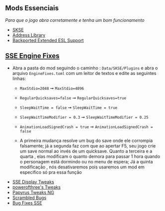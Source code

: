 ## Mods Essenciais

_Para que o jogo abra corretamente e tenha um bom funcionamento_

- [SKSE](https://www.nexusmods.com/skyrimspecialedition/mods/30379)
- [Address Library](https://www.nexusmods.com/skyrimspecialedition/mods/32444)
- [Backported Extended ESL Support](https://www.nexusmods.com/skyrimspecialedition/mods/106441)
## [SSE Engine Fixes](https://www.nexusmods.com/skyrimspecialedition/mods/17230)
  - Abra a pasta do mod seguindo o caminho : `Data/SKSE/Plugins` e abra o arquivo `EngineFixes.toml` com um leitor de textos e edite as seguintes linhas:
    - `MaxStdio=2048` ➞ `MaxStdio=4096`
    - `RegularQuicksaves=false` ➞ `RegularQuicksaves=true`
    - `SleepWaitTime = false` ➞ `SleepWaitTime = true`
    - `SleepWaitTimeModifier = 0.3` ➞ `SleepWaitTimeModifier = 0.25`
    - `AnimationLoadSignedCrash = true` ➞ `AnimationLoadSignedCrash = false`

    - A primeira mudança resolve um bug do save onde ele corrompia falsamente; já a segunda faz com que ao apertar F5, seu jogo crie um save normal ao invés de um quicksave. Quanto a terceira e a quarta , elas modificam o quanto demora para passar 1 hora quando o personagem está dormindo ou no menu de espera; Já a quinta modificação , nós desativaremos pois usaremos um mod em especifico só pra essa função
- [SSE Display Tweaks](https://www.nexusmods.com/skyrimspecialedition/mods/34705)
- [powerofthree's Tweaks](https://www.nexusmods.com/skyrimspecialedition/mods/51073)
- [Papyrus Tweaks NG](https://www.nexusmods.com/skyrimspecialedition/mods/77779)
- [Scrambled Bugs](https://www.nexusmods.com/skyrimspecialedition/mods/43532)
- [Bug Fixes SSE](https://www.nexusmods.com/skyrimspecialedition/mods/33261)
